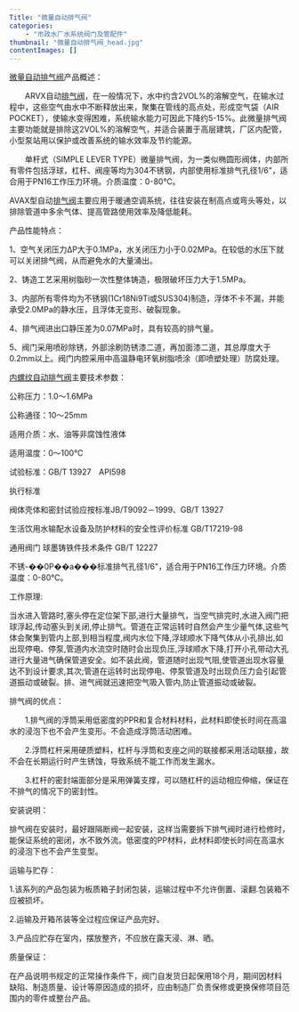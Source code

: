 ```yaml
---
Title: "微量自动排气阀"
categories:
    - "市政水厂水系统阀门及管配件"
thumbnail: "微量自动排气阀_head.jpg"
contentImages: []
---
```

[微量自动排气阀](http://www.nwfamen.com/Product/T26/183.html)产品概述：

　　ARVX自动[排气阀](http://www.nwfamen.com/ProList/T26)，在一般情况下，水中约含2VOL%的溶解空气，在输水过程中，这些空气由水中不断释放出来，聚集在管线的高点处，形成空气袋（AIR POCKET），使输水变得困难，系统输水能力可因此下降约5-15%。此微量排气阀主要功能就是排除这2VOL%的溶解空气，并适合装置于高层建筑，厂区内配管，小型泵站用以保护或改善系统的输水效率及节约能源。

　　单杆式（SIMPLE LEVER TYPE）微量排气阀，为一类似椭圆形阀体，内部所有零件包括浮球，杠杆、阀座等均为304不锈钢，内部使用标准排气孔径1/6"，适合用于PN16工作压力环境。介质温度：0-80℃。

AVAX型自动[排气阀](http://www.nwfamen.com/ProList/T26)主要应用于暖通空调系统，往往安装在制高点或弯头等处，以排除管道中多余气体、提高管路使用效率及降低能耗。

产品性能特点：

1、空气关闭压力ΔP大于0.1MPa，水关闭压力小于0.02MPa。在较低的水压下就可以关闭排气阀，从而避免水的大量涌出。

2、铸造工艺采用树脂砂一次性整体铸造，极限破坏压力大于1.5MPa。

3、内部所有零件均为不锈钢(1Cr18Ni9Ti或SUS304)制造，浮体不卡不漏，并能承受2.0MPa的静水压，且浮体无变形、破裂现象。

4、排气阀进出口静压差为0.07MPa时，具有较高的排气量。

5、阀门采用喷砂除锈，外部涂刷防锈漆二道，再加面漆二道，其总厚度大于0.2mm以上。阀门内腔采用中高温静电环氧树脂喷涂（即喷塑处理）防腐处理。

[内螺纹自动排气阀](http://www.nwfamen.com/Product/T26/183.html)主要技术参数：

公称压力：1.0～1.6MPa

公称通径：10～25mm

适用介质：水、油等非腐蚀性液体

适用温度：0～100℃

试验标准：GB/T 13927　API598

执行标准

阀体壳体和密封试验应按标准JB/T9092－1999、GB/T 13927

生活饮用水输配水设备及防护材料的安全性评价标准 GB/T17219-98

通用阀门 球墨铸铁件技术条件 GB/T 12227

不锈-��0P��a���标准排气孔径1/6"，适合用于PN16工作压力环境。介质温度：0-80℃。

工作原理:

当水进入管路时,塞头停在定位架下部,进行大量排气，当空气排完时,水进入阀门把球浮起,传动塞头到关闭,停止排气。管道在正常运转时自然会产生少量气体,这些气体会聚集到管内上部,到相当程度,阀内水位下降,浮球顺水下降气体从小孔排出,如出现停电、停泵,管道内水流空时随时会出现负压,浮球顺水下降,打开小孔带动大孔进行大量进气确保管道安全。如不装此阀，管道随时出现气阻,使管道出现水容量达不到设计要求,其次;管道在运转时出现停电、停泵管道及时出现负压力会引起管道振动或破裂。排、进气阀就迅速把空气吸入管内,防止管道振动或破裂。

排气阀的优点：

　　1.排气阀的浮筒采用低密度的PPR和复合材料材料，此材料即使长时间在高温水的浸泡下也不会产生变形。不会造成浮筒活动困难。

　　2.浮筒杠杆采用硬质塑料，杠杆与浮筒和支座之间的联接都采用活动联接，故不会在长期运行时产生锈蚀，导致系统不能工作而发生漏水。

　　3.杠杆的密封端面部分是采用弹簧支撑，可以随杠杆的运动相应伸缩，保证在不排气的情况下的密封性。

安装说明：

排气阀在安装时，最好跟隔断阀一起安装，这样当需要拆下排气阀时进行检修时，能保证系统的密闭，水不致外流。低密度的PP材料，此材料即使长时间在高温水的浸泡下也不会产生变型。

运输与贮存：

1.该系列的产品包装为板质箱子封闭包装，运输过程中不允许倒置、滚翻.包装箱不应被损坏。

2.运输及开箱吊装等全过程应保证产品完好。

3.产品应贮存在室内，摆放整齐，不应放在露天浸、淋、晒。

质量保证：

在产品说明书规定的正常操作条件下，阀门自发货日起保用18个月，期间因材料缺陷、制造质量、设计等原因造成的损坏，应由制造厂负责保修或更换保修项目范围内的零件或整台产品。


